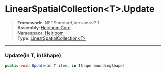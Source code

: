# LinearSpatialCollection\<T>.Update

> **Framework**: .NETStandard,Version=v2.1  
> **Assembly**: [Heirloom.Core][0]  
> **Namespace**: [Heirloom][0]  
> **Type**: [LinearSpatialCollection\<T>][1]  

--------------------------------------------------------------------------------

### Update(in T, in IShape)

```cs
public void Update(in T item, in IShape boundingShape)
```

[0]: ..\Heirloom.Core.md
[1]: Heirloom.LinearSpatialCollection[T].md
